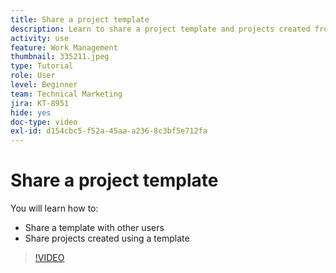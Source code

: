 ```yaml
---
title: Share a project template
description: Learn to share a project template and projects created from a template.
activity: use
feature: Work Management
thumbnail: 335211.jpeg
type: Tutorial
role: User
level: Beginner
team: Technical Marketing
jira: KT-8951
hide: yes
doc-type: video
exl-id: d154cbc5-f52a-45aa-a236-8c3bf5e712fa
---
```

# Share a project template

You will learn how to:

* Share a template with other users
* Share projects created using a template

>[!VIDEO](https://video.tv.adobe.com/v/335211/?quality=12&learn=on)
